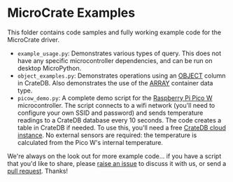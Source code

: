 # MicroCrate Examples

This folder contains code samples and fully working example code for the MicroCrate driver.

* `example_usage.py`: Demonstrates various types of query.  This does not have any specific microcontroller dependencies, and can be run on desktop MicroPython.
* `object_examples.py`: Demonstrates operations using an [OBJECT](https://cratedb.com/docs/crate/reference/en/latest/general/ddl/data-types.html#objects) column in CrateDB.  Also demonstrates the use of the [ARRAY](https://cratedb.com/docs/crate/reference/en/latest/general/ddl/data-types.html#array) container data type.
* `picow_demo.py`: A complete demo script for the [Raspberry Pi Pico W](https://www.raspberrypi.com/documentation/microcontrollers/pico-series.html#picow-technical-specification) microcontroller. The script connects to a wifi network (you'll need to configure your own SSID and password) and sends temperature readings to a CrateDB database every 10 seconds.  The code creates a table in CrateDB if needed.  To use this, you'll need a free [CrateDB cloud instance](https://console.cratedb.cloud/).  No external sensors are required: the temperature is calculated from the Pico W's internal temperature.

We're always on the look out for more example code... if you have a script that you'd like to share, please [raise an issue](/issues) to discuss it with us, or send a [pull request](/pulls).  Thanks!